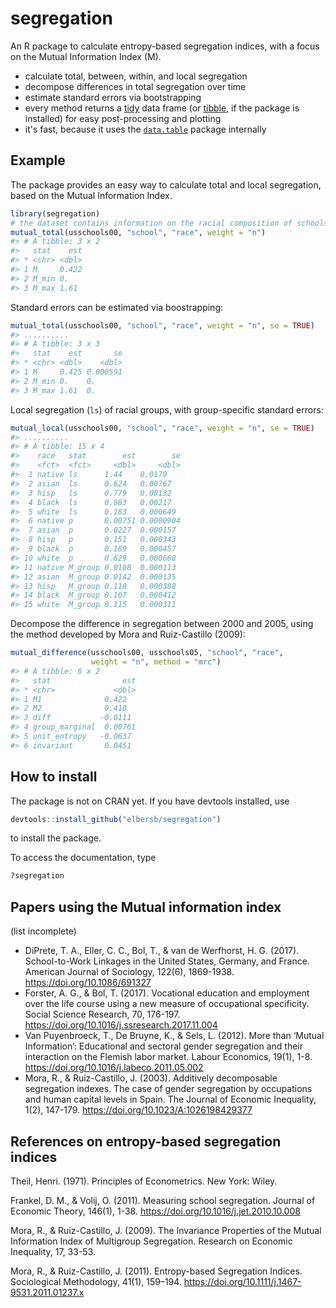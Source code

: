 <!-- README.md is generated from README.Rmd. Please edit that file -->
segregation
===========

An R package to calculate entropy-based segregation indices, with a focus on the Mutual Information Index (M).

-   calculate total, between, within, and local segregation
-   decompose differences in total segregation over time
-   estimate standard errors via bootstrapping
-   every method returns a [tidy](https://cran.r-project.org/web/packages/tidyr/vignettes/tidy-data.html) data frame (or [tibble](https://cran.r-project.org/web/packages/tibble/vignettes/tibble.html), if the package is installed) for easy post-processing and plotting
-   it's fast, because it uses the [`data.table`](https://github.com/Rdatatable/data.table/wiki) package internally

Example
-------

The package provides an easy way to calculate total and local segregation, based on the Mutual Information Index.

``` r
library(segregation)
# the dataset contains information on the racial composition of schools in three U.S. states
mutual_total(usschools00, "school", "race", weight = "n")
#> # A tibble: 3 x 2
#>   stat    est
#> * <chr> <dbl>
#> 1 M     0.422
#> 2 M_min 0.   
#> 3 M_max 1.61
```

Standard errors can be estimated via boostrapping:

``` r
mutual_total(usschools00, "school", "race", weight = "n", se = TRUE)
#> ..........
#> # A tibble: 3 x 3
#>   stat    est       se
#> * <chr> <dbl>    <dbl>
#> 1 M     0.425 0.000591
#> 2 M_min 0.    0.      
#> 3 M_max 1.61  0.
```

Local segregation (`ls`) of racial groups, with group-specific standard errors:

``` r
mutual_local(usschools00, "school", "race", weight = "n", se = TRUE)
#> ..........
#> # A tibble: 15 x 4
#>    race   stat        est        se
#>    <fct>  <fct>     <dbl>     <dbl>
#>  1 native ls      1.44    0.0179   
#>  2 asian  ls      0.624   0.00767  
#>  3 hisp   ls      0.779   0.00132  
#>  4 black  ls      0.883   0.00217  
#>  5 white  ls      0.183   0.000649 
#>  6 native p       0.00751 0.0000904
#>  7 asian  p       0.0227  0.000157 
#>  8 hisp   p       0.151   0.000343 
#>  9 black  p       0.189   0.000457 
#> 10 white  p       0.629   0.000668 
#> 11 native M_group 0.0108  0.000113 
#> 12 asian  M_group 0.0142  0.000135 
#> 13 hisp   M_group 0.118   0.000388 
#> 14 black  M_group 0.167   0.000412 
#> 15 white  M_group 0.115   0.000311
```

Decompose the difference in segregation between 2000 and 2005, using the method developed by Mora and Ruiz-Castillo (2009):

``` r
mutual_difference(usschools00, usschools05, "school", "race", 
                  weight = "n", method = "mrc")
#> # A tibble: 6 x 2
#>   stat                est
#> * <chr>             <dbl>
#> 1 M1              0.422  
#> 2 M2              0.410  
#> 3 diff           -0.0111 
#> 4 group_marginal  0.00761
#> 5 unit_entropy   -0.0637 
#> 6 invariant       0.0451
```

How to install
--------------

The package is not on CRAN yet. If you have devtools installed, use

``` r
devtools::install_github("elbersb/segregation") 
```

to install the package.

To access the documentation, type

``` r
?segregation
```

Papers using the Mutual information index
-----------------------------------------

(list incomplete)

-   DiPrete, T. A., Eller, C. C., Bol, T., & van de Werfhorst, H. G. (2017). School-to-Work Linkages in the United States, Germany, and France. American Journal of Sociology, 122(6), 1869-1938. <https://doi.org/10.1086/691327>
-   Forster, A. G., & Bol, T. (2017). Vocational education and employment over the life course using a new measure of occupational specificity. Social Science Research, 70, 176-197. <https://doi.org/10.1016/j.ssresearch.2017.11.004>
-   Van Puyenbroeck, T., De Bruyne, K., & Sels, L. (2012). More than ‘Mutual Information’: Educational and sectoral gender segregation and their interaction on the Flemish labor market. Labour Economics, 19(1), 1-8. <https://doi.org/10.1016/j.labeco.2011.05.002>
-   Mora, R., & Ruiz-Castillo, J. (2003). Additively decomposable segregation indexes. The case of gender segregation by occupations and human capital levels in Spain. The Journal of Economic Inequality, 1(2), 147-179. <https://doi.org/10.1023/A:1026198429377>

References on entropy-based segregation indices
-----------------------------------------------

Theil, Henri. (1971). Principles of Econometrics. New York: Wiley.

Frankel, D. M., & Volij, O. (2011). Measuring school segregation. Journal of Economic Theory, 146(1), 1-38. <https://doi.org/10.1016/j.jet.2010.10.008>

Mora, R., & Ruiz-Castillo, J. (2009). The Invariance Properties of the Mutual Information Index of Multigroup Segregation. Research on Economic Inequality, 17, 33-53.

Mora, R., & Ruiz-Castillo, J. (2011). Entropy-based Segregation Indices. Sociological Methodology, 41(1), 159–194. <https://doi.org/10.1111/j.1467-9531.2011.01237.x>
